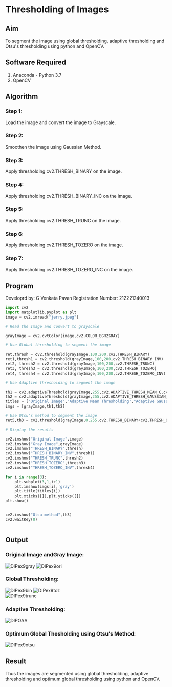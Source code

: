 # Thresholding of Images
## Aim
To segment the image using global thresholding, adaptive thresholding and Otsu's thresholding using python and OpenCV.

## Software Required
1. Anaconda - Python 3.7
2. OpenCV

## Algorithm

### Step 1:
Load the image and convert the image to Grayscale.

### Step 2:
Smoothen the image using Gaussian Method.

### Step 3:
Apply thresholding cv2.THRESH_BINARY on the image.

### Step 4:
Apply thresholding cv2.THRESH_BINARY_INC on the image.

### Step 5:
Apply thresholding cv2.THRESH_TRUNC on the image.

### Step 6:
Apply thresholding cv2.THRESH_TOZERO on the image.

### Step 7:
Apply thresholding cv2.THRESH_TOZERO_INC on the image.
</br>
## Program
Developrd by: G Venkata Pavan
Registration Number: 212221240013
```python
import cv2
import matplotlib.pyplot as plt
image = cv2.imread("jerry.jpeg")

# Read the Image and convert to grayscale

grayImage = cv2.cvtColor(image,cv2.COLOR_BGR2GRAY)

# Use Global thresholding to segment the image

ret,thresh = cv2.threshold(grayImage,100,200,cv2.THRESH_BINARY)
ret1,thresh1 = cv2.threshold(grayImage,100,200,cv2.THRESH_BINARY_INV)
ret2, thresh2 = cv2.threshold(grayImage,100,200,cv2.THRESH_TRUNC)
ret3, thresh3 = cv2.threshold(grayImage,100,200,cv2.THRESH_TOZERO)
ret4, thresh4 = cv2.threshold(grayImage,100,200,cv2.THRESH_TOZERO_INV)

# Use Adaptive thresholding to segment the image

th1 = cv2.adaptiveThreshold(grayImage,255,cv2.ADAPTIVE_THRESH_MEAN_C,cv2.THRESH_BINARY,11,2)
th2 = cv2.adaptiveThreshold(grayImage,255,cv2.ADAPTIVE_THRESH_GAUSSIAN_C,cv2.THRESH_BINARY,11,2)
titles = ["Original Image","Adaptive Mean Thresholding","Adaptive Gaussian Thresholding"]
imgs = [grayImage,th1,th2]

# Use Otsu's method to segment the image 
ret5,th3 = cv2.threshold(grayImage,0,255,cv2.THRESH_BINARY+cv2.THRESH_OTSU)

# Display the results

cv2.imshow("Original Image",image)
cv2.imshow("Gray Image",grayImage)
cv2.imshow("THRESH_BINARY",thresh)
cv2.imshow("THRESH_BINARY_INV",thresh1)
cv2.imshow("THRESH_TRUNC",thresh2)
cv2.imshow("THRESH_TOZERO",thresh3)
cv2.imshow("THRESH_TOZERO_INV",thresh4)

for i in range(3):
    plt.subplot(3,1,i+1)
    plt.imshow(imgs[i],'gray')
    plt.title(titles[i])
    plt.xticks([]),plt.yticks([])
plt.show()


cv2.imshow("Otsu method",th3)
cv2.waitKey(0)



```
## Output

### Original Image andGray Image:
![DIPex9gray](https://user-images.githubusercontent.com/94827772/169654240-3fa130db-4831-425f-b3eb-d8fabf700d71.png)
![DIPex9ori](https://user-images.githubusercontent.com/94827772/169654242-4baa15f9-c7f2-4f89-91d4-90a8c1d56085.png)

### Global Thresholding:
![DIPex9bin](https://user-images.githubusercontent.com/94827772/169654563-325e48bb-67d9-4269-b0bc-17d2c2c642da.png)
![DIPex9toz](https://user-images.githubusercontent.com/94827772/169654565-d7d20e86-6309-4e69-a839-518c8c981cd9.png)</br>
![DIPex9trunc](https://user-images.githubusercontent.com/94827772/169654566-e0631d90-7064-4cff-aabd-24076eaaa8c2.png)

### Adaptive Thresholding:
![DIPOAA](https://user-images.githubusercontent.com/94827772/169654578-f3cd0c5c-c0da-4676-a421-d983dd025216.png)

### Optimum Global Thesholding using Otsu's Method:
![DIPex9otsu](https://user-images.githubusercontent.com/94827772/169654591-11e2fcb3-b9cc-455e-a97a-7c232b37610c.png)


## Result
Thus the images are segmented using global thresholding, adaptive thresholding and optimum global thresholding using python and OpenCV.

